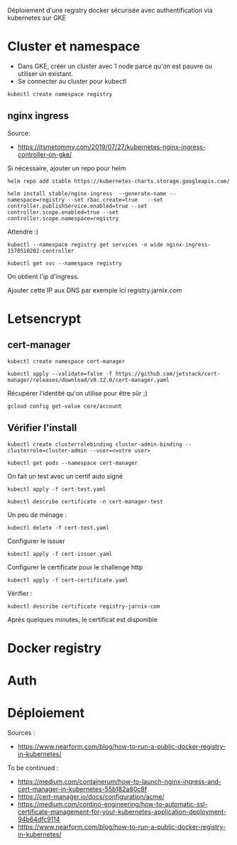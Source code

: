 Déploiement d'une registry docker sécurisée avec authentification via kubernetes sur GKE

# Cluster et namespace

- Dans GKE, créer un cluster avec 1 node parce qu'on est pauvre ou utiliser un existant.
- Se connecter au cluster pour kubectl

```
kubectl create namespace registry
```

## nginx ingress

Source: 
- https://itsmetommy.com/2019/07/27/kubernetes-nginx-ingress-controller-on-gke/


Si nécessaire, ajouter un repo pour helm

```
helm repo add stable https://kubernetes-charts.storage.googleapis.com/
```

```
helm install stable/nginx-ingress  --generate-name --namespace=registry --set rbac.create=true   --set controller.publishService.enabled=true --set controller.scope.enabled=true --set controller.scope.namespace=registry
```

Attendre :)
```
kubectl --namespace registry get services -o wide nginx-ingress-1578510202-controller
```

```
kubectl get svc --namespace registry
```

On obtient l'ip d'ingress.

Ajouter cette IP aux DNS par exemple ici registry.jarnix.com

# Letsencrypt 
## cert-manager

```
kubectl create namespace cert-manager
```

```
kubectl apply --validate=false -f https://github.com/jetstack/cert-manager/releases/download/v0.12.0/cert-manager.yaml
```

Récupérer l'identité qu'on utilise pour être sûr ;)

```
gcloud config get-value core/account
```

## Vérifier l'install
```
kubectl create clusterrolebinding cluster-admin-binding --clusterrole=cluster-admin --user=<votre user>
```

```
kubectl get pods --namespace cert-manager
```

On fait un test avec un certif auto signé

```
kubectl apply -f cert-test.yaml
```

```
kubectl describe certificate -n cert-manager-test
```

Un peu de ménage :
```
kubectl delete -f cert-test.yaml
```

Configurer le issuer

```
kubectl apply -f cert-issuer.yaml
```

Configurer le certificate pour le challenge http

```
kubectl apply -f cert-certificate.yaml
```

Vérifier :

```
kubectl describe certificate registry-jarnix-com
```

Après quelques minutes, le certificat est disponible

# Docker registry

# Auth

# Déploiement


Sources :
- https://www.nearform.com/blog/how-to-run-a-public-docker-registry-in-kubernetes/

To be continued :
- https://medium.com/containerum/how-to-launch-nginx-ingress-and-cert-manager-in-kubernetes-55b182a80c8f
- https://cert-manager.io/docs/configuration/acme/
- https://medium.com/contino-engineering/how-to-automatic-ssl-certificate-management-for-your-kubernetes-application-deployment-94b64dfc9114
- https://www.nearform.com/blog/how-to-run-a-public-docker-registry-in-kubernetes/ 